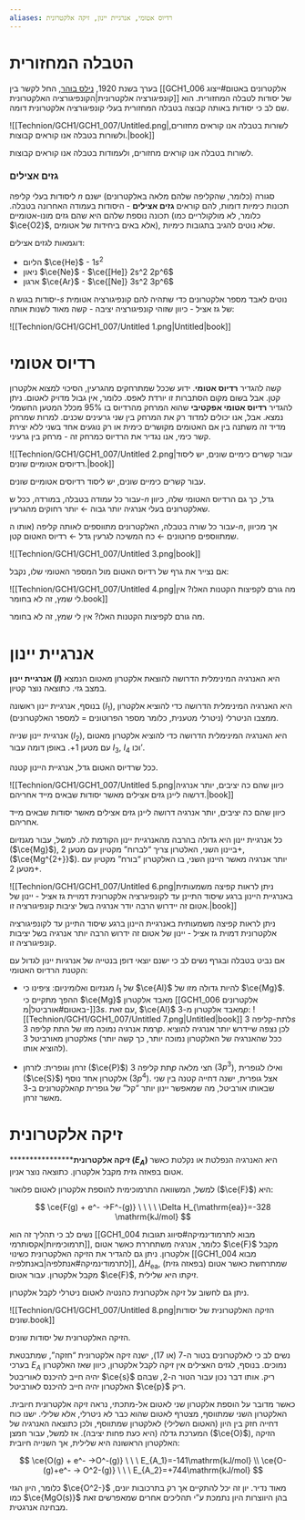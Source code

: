 ```yaml
---
aliases: רדיוס אטומי, אנרגיית יינון, זיקה אלקטרונית
---
```


# הטבלה המחזורית

בערך בשנת 1920, [נילס בוהר](https://he.wikipedia.org/wiki/%D7%A0%D7%99%D7%9C%D7%A1_%D7%91%D7%95%D7%94%D7%A8), החל לקשר בין [[GCH1_006 אלקטרונים באטום#ייצוג קונפיגורציה אלקטרונית|הקונפיגורציה האלקטרונית]] של יסודות לטבלה המחזורית. הוא שם לב כי יסודות באותה קבוצה בטבלה המחזורית בעלי קונפיגורציה אלקטרונית דומה.

![[Technion/GCH1/GCH1_007/Untitled.png|לשורות בטבלה אנו קוראים מחזורים, ולשורות בטבלה אנו קוראים קבוצות.|book]]

לשורות בטבלה אנו קוראים מחזורים, ולעמודות בטבלה אנו קוראים קבוצות.

### גזים אצילים

ליסודות בעלי קליפה $n$ סגורה (כלומר, שהקליפה שלהם מלאה באלקטרונים) ישנם תכונות כימיות דומות, להם קוראים **גזים אצילים** - היסודות בעמודה האחרונה בטבלה. תכונה נוספת שלהם היא שהם גזים מונו-אטומיים (כלומר, לא מולקולריים כמו $\ce{O2}$, אלא באים ביחידות של אטומים), שלא נוטים להגיב בתגובות כימיות.

דוגמאות לגזים אצילים:

- הליום $\ce{He}$ - $1s^2$
- ניאון $\ce{Ne}$ - $\ce{[He]} 2s^2 2p^6$
- ארגון $\ce{Ar}$ - $\ce{[Ne]} 3s^2 3p^6$

יסודות בגוש ה-$s$ נוטים לאבד מספר אלקטרונים כדי שתהיה להם קונפיגורציה אטומית של גז אציל - כיוון שזוהי קונפיגורציה יציבה - קשה מאוד לשנות אותה:

![[Technion/GCH1/GCH1_007/Untitled 1.png|Untitled|book]]

# רדיוס אטומי

קשה להגדיר **רדיוס אטומי**. ידוע שככל שמתרחקים מהגרעין, הסיכוי למצוא אלקטרון קטן. אבל בשום מקום הסתברות זו יורדת לאפס. כלומר, אין גבול מדויק לאטום. ניתן להגדיר **רדיוס אטומי אפקטיבי** שהוא המרחק מהרדיוס בו $95\%$ מכלל המטען החשמלי נמצא.
אבל, אנו יכולים למדוד רק את המרחק בין שני גרעינים שכנים. למרות שמרחק מדיד זה משתנה בין אם האטומים מקושרים כימית או רק נוגעים אחד בשני ללא יצירת קשר כימי, אנו נגדיר את הרדיוס כמרחק זה - מרחק בין גרעיני.

![[Technion/GCH1/GCH1_007/Untitled 2.png|עבור קשרים כימיים שונים, יש ליסוד רדיוסים אטומיים שונים.|book]]

עבור קשרים כימיים שונים, יש ליסוד רדיוסים אטומיים שונים.

עבור כל עמודה בטבלה, במורדה, ככל ש-$n$ גדל, כך גם הרדיוס האטומי שלה, כיוון שאלקטרונים בעלי אנרגיה יותר גבוה $\leftarrow$ יותר רחוקים מהגרעין.

עבור כל שורה בטבלה, האלקטרונים מתווספים לאותה קליפה (אותו ה-$n$, אך מכיוון שמתווספים פרוטונים $\leftarrow$ כח המשיכה לגרעין גדל $\leftarrow$ רדיוס האטום קטן.

![[Technion/GCH1/GCH1_007/Untitled 3.png|book]]

אם נצייר את גרף של רדיוס האטום מול המספר האטומי שלו, נקבל:

![[Technion/GCH1/GCH1_007/Untitled 4.png|מה גורם לקפיצות הקטנות האלו? אין לי שמץ, זה לא בחומר.book]]

מה גורם לקפיצות הקטנות האלו? אין לי שמץ, זה לא בחומר.

# אנרגיית יינון

**אנרגיית יינון ($I$)** היא האנרגיה המינימלית הדרושה להוצאת אלקטרון מאטום הנמצא במצב גזי. כתוצאה נוצר קטיון.

בנוסף, אנרגיית יינון ראשונה ($I_1$), היא האנרגיה המינימלית הדרושה כדי להוציא אלקטרון ממצבו הניטרלי (ניטרלי מטענית, כלומר מספר הפרוטונים = למספר האלקטרונים).

אנרגיית יינון שנייה ($I_2$), היא האנרגיה המינימלית הדרושה כדי להוציא אלקטרון מאטום עם מטען $1+$. באופן דומה עבור $I_3$, $I_4$ וכו’.

ככל שרדיוס האטום גדל, אנרגיית היינון קטנה.

![[Technion/GCH1/GCH1_007/Untitled 5.png|כיוון שהם כה יציבים, יותר אנרגיה דרשוה ליינן גזים אצילים מאשר יסודות שבאים מייד אחריהם.|book]]

כיוון שהם כה יציבים, יותר אנרגיה דרושה ליינן גזים אצילים מאשר יסודות שבאים מייד אחריהם.

כל אנרגיית יינון היא גדולה בהרבה מהאנרגיית יינון הקודמת לה. למשל, עבור מגנזיום ($\ce{Mg}$), ביינון השני, האלטרון צריך “לברוח” מקטיון עם מטען $2+$, ($\ce{Mg^{2+}}$). יותר אנרגיה מאשר היינון השני, בו האלקטרון “בורח” מקטיון עם מטען $2+$.

![[Technion/GCH1/GCH1_007/Untitled 6.png|ניתן לראות קפיצה משמעותית באנרגיית היינון ברגע שיסוד התיינן עד לקונפיגרציה אלקטרונית דמויית גז אציל - יינון של אטום זה יידרוש הרבה יודר אנרגיה בשל יציבות קונפיגורציה זו.|book]]

ניתן לראות קפיצה משמעותית באנרגיית היינון ברגע שיסוד התיינן עד לקונפיגורציה אלקטרונית דמוית גז אציל - יינון של אטום זה ידרוש הרבה יותר אנרגיה בשל יציבות קונפיגורציה זו.

אם נביט בטבלה ובגרף נשים לב כי ישנם יוצאי דופן בנטייה של אנרגיות יינון לגדול עם הקטנת הרדיוס האטומי:
- מגנזיום ואלומיניום: ציפינו כי $I_1$ של $\ce{Al}$ להיות גדולה מזו של $\ce{Mg}$. ההפך מתקיים כי $\ce{Mg}$ מאבד אלקטרון [[GCH1_006 אלקטרונים באטום#אורביטל|מ-]]$3s$. עם זאת, $\ce{Al}$ מאבד אלקטרון מ-$3p$:
	![[Technion/GCH1/GCH1_007/Untitled 7.png|Untitled|book]]
	לתת-קליפה $3s$ רמת אנרגיה נמוכה מזו של התת קליפה $3p$. לכן נצפה שיידרש יותר אנרגיה להוציא אלקטרון מאורביטל $3s$ (ככל שהאנרגיה של האלקטרון נמוכה יותר, כך קשה יותר להוציא אותו).
    
- זרחן וגופרית: לזרחן ($\ce{P}$) תת קליפה $3p$ חצי מלאה ($3p^3$), ואילו לגופרית ($\ce{S}$) אלקטרון אחד נוסף ($3p^4$). אצל גופרית, ישנה דחייה קטנה בין שני האלקטרונים ב-$3p$ שבאותו אורביטל, מה שמאפשר יינון יותר “קל” של גופרית מאשר זרחן.

# זיקה אלקטרונית

******************זיקה אלקטרונית ($E_A$)** היא האנרגיה הנפלטת או נקלטת כאשר אטום בפאזה גזית מקבל אלקטרון. כתוצאה נוצר אניון.

למשל, המשוואה התרמוכימית להוספת אלקטרון לאטום פלואור ($\ce{F}$) היא:

$$
\ce{F(g) + e^- ->F^-(g)} \ \ \ \ \Delta H_{\mathrm{ea}}=-328 \mathrm{kJ/mol}
$$

נשים לב כי תהליך זה הוא [[GCH1_004 מבוא לתרמודינמיקה#סיווג תגובות תרמוכימיות|אקסותרמי]], כלומר, אנרגיה משתחררת כאשר אטום $\ce{F}$ מקבל אלקטרון. ניתן גם להגדיר את הזיקה האלקטרונית כשינוי [[GCH1_004 מבוא לתרמודינמיקה#אנתלפיה|באנתלפיה]], $\Delta H_{\text{ea}}$, שמתרחשת כאשר אטום (בפאזה גזית) מקבל אלקטרון. עבור אטום $\ce{F}$, זיקתו היא שלילית.

ניתן גם לחשוב על זיקה אלקטרונית כהנטיה לאטום ניטרלי לקבל אלקטרון.

![[Technion/GCH1/GCH1_007/Untitled 8.png|הזיקה האלקטרונית של יסודות שונים.book]]

הזיקה האלקטרונית של יסודות שונים.

נשים לב כי לאלקטרונים בטור ה-7 (או 17), ישנה זיקה אלקטרונית “חזקה”, שמתבטאת בערכי $E_A$ נמוכים. בנוסף, לגזים האצילים אין זיקה לקבל אלקטרון, כיוון שאז האלקטרון יהיה חייב להיכנס לאוריבטל $\ce{s}$ ריק. אותו דבר נכון עבור הטור ה-2, שבהם האלקטרון יהיה חייב להיכנס לאורביטל $\ce{p}$ ריק.

כאשר מדובר על הוספת אלקטרון שני לאטום אל-מתכתי, נראה זיקה אלקטרונית חיובית. האלקטרון השני שמתווסף, מצטרף לאטום שהוא כבר לא ניטרלי, אלא שלילי. ישנו כוח דחייה חזק בין היון (האטום השלילי) לאלקטרון שמתווסף, ולכן כתוצאה האנרגיה של המערכת גדלה (היא כעת פחות יציבה).
אז למשל, עבור חמצן ($\ce{O}$), הזיקה האלקטרון הראשונה היא שלילית, אך השנייה חיובית:

$$
\ce{O(g) + e^- ->O^-(g)} \ \ \ E_{A_1}=-141\mathrm{kJ/mol} \\
\ce{O-(g)+e^- -> O^2-(g)} \ \ \ 
E_{A_2}=+744\mathrm{kJ/mol}
$$

כלומר, היון הגזי $\ce{O^2-}$ מאוד נדיר. יון זה יכל להתקיים אך רק בתרכובות יונים, כמו $\ce{MgO(s)}$ בהן היווצרות היון נתמכת ע”י תהליכים אחרים שמאפרשים זאת מבחינה אנרגטית.